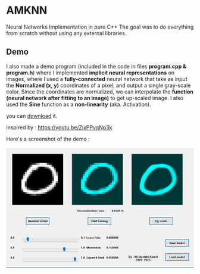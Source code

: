 # AMKNN
Neural Networks Implementation in pure C++
The goal was to do everything from scratch without using any external libraries.

## Demo
I also made a demo program (included in the code in files **program.cpp & program.h**) where I implemented **implicit neural representations** on images,
where I used a **fully-connected** neural network that take as input the **Normalized (x, y)** coordinates of a pixel, and output a single gray-scale color.
Since the coordinates are normalized, we can interpolate the **function (neural network after fitting to an image)** to get up-scaled image.
I also used the **Sine** function as a **non-linearity** (aka. Activation).

you can [download](https://mega.nz/file/EFNilLaC#5ek4t0d5njoB5fx-icYuLv5G9MTvmXHOO7JCIrkxxwg) it.

inspired by : https://youtu.be/ZjxPPvqNp3k

Here's a screenshot of the demo :

![Demo](./screenshot.jpg)
